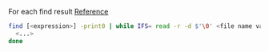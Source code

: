 For each find result
[Reference](https://stackoverflow.com/a/15066129)
```sh
find [<expression>] -print0 | while IFS= read -r -d $'\0' <file name variable>; do
  <...>
done
```

